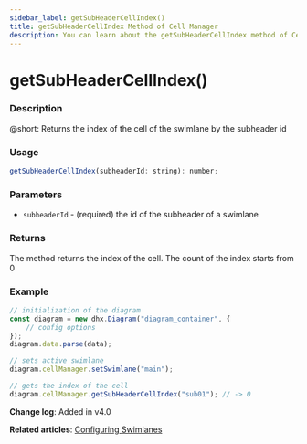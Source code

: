 ```yaml
---
sidebar_label: getSubHeaderCellIndex()
title: getSubHeaderCellIndex Method of Cell Manager
description: You can learn about the getSubHeaderCellIndex method of Cell Manager in the documentation of the DHTMLX JavaScript Diagram library. Browse developer guides and API reference, try out code examples and live demos, and download a free 30-day evaluation version of DHTMLX Diagram.
---
```


# getSubHeaderCellIndex()

### Description

@short: Returns the index of the cell of the swimlane by the subheader id

### Usage

~~~js
getSubHeaderCellIndex(subheaderId: string): number;
~~~

### Parameters

- `subheaderId` - (required) the id of the subheader of a swimlane

### Returns

The method returns the index of the cell. The count of the index starts from 0

### Example

~~~js
// initialization of the diagram
const diagram = new dhx.Diagram("diagram_container", {
    // config options
});
diagram.data.parse(data);

// sets active swimlane
diagram.cellManager.setSwimlane("main"); 

// gets the index of the cell
diagram.cellManager.getSubHeaderCellIndex("sub01"); // -> 0
~~~

**Change log**: Added in v4.0

**Related articles**: [Configuring Swimlanes](../../../swimlanes/index/)

